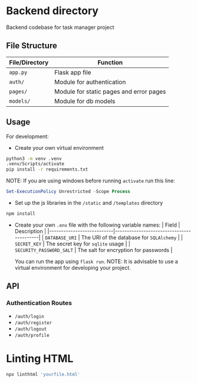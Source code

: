 # Backend directory
Backend codebase for task manager project


## File Structure
| File/Directory | Function                                |
|----------------|-----------------------------------------|
| `app.py`       | Flask app file                          |
| `auth/`        | Module for authentication               |
| `pages/`       | Module for static pages and error pages |
| `models/`      | Module for db models                    |

## Usage
For development:
* Create your own virtual environment
```bash
python3 -m venv .venv
.venv/Scripts/activate
pip install -r requirements.txt
```

  NOTE: If you are using windows before running  `activate` run this line:


```powershell
Set-ExecutionPolicy Unrestricted -Scope Process
```

* Set up the js libraries in the `/static` and `/templates` directory
```bash
npm install
```


* Create your own `.env` file with the following variable names:
    | Field                     | Description                              |
    |---------------------------|------------------------------------------|
    | `DATABASE_URI`            | The URI of the database for `SQLAlchemy` |
    | `SECRET_KEY`              | The secret key for `sqlite` usage        |
    | ` SECURITY_PASSWORD_SALT` | The salt for encryption for passwords    |

    You can run the app using `flask run`.
    NOTE: It is advisable to use a virtual environment for developing your project.

## API
### Authentication Routes
* `/auth/login`
* `/auth/register`
* `/auth/logout`
* `/auth/profile`

# Linting HTML
```bash
npx linthtml 'yourfile.html'
```